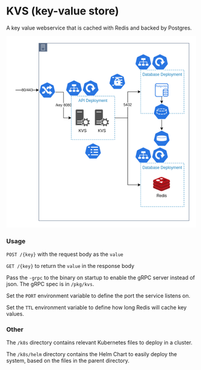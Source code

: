 # KVS (key-value store)

A key value webservice that is cached with Redis and backed by Postgres.

![diagram](kvs.png)


### Usage
`POST /{key}` with the request body as the `value`

`GET /{key}` to return the `value` in the response body

Pass the `-grpc` to the binary on startup to enable the gRPC server instead of json. The gRPC spec is in `/pkg/kvs`.

Set the `PORT` environment variable to define the port the service listens on.

Set the `TTL` environment variable to define how long Redis will cache key values.


### Other
The `/k8s` directory contains relevant Kubernetes files to deploy in a cluster.

The `/k8s/helm` directory contains the Helm Chart to easily deploy the system, based on the files in the parent directory.